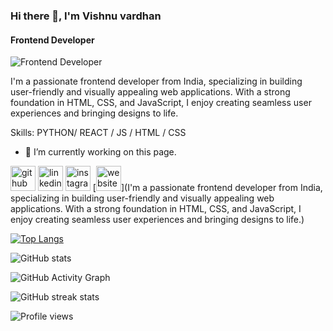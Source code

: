 ### Hi there 👋, I'm Vishnu vardhan
#### Frontend Developer 
![Frontend Developer ](https://arturssmirnovs.github.io/github-profile-readme-generator/images/banner.png)

I'm a passionate frontend developer from India, specializing in building user-friendly and visually appealing web applications. With a strong foundation in HTML, CSS, and JavaScript, I enjoy creating seamless user experiences and bringing designs to life.

Skills: PYTHON/ REACT / JS / HTML / CSS

- 🔭 I’m currently working on this page. 


[<img src='https://cdn.jsdelivr.net/npm/simple-icons@3.0.1/icons/github.svg' alt='github' height='40'>](https://github.com/vishnuvardhancoder)  [<img src='https://cdn.jsdelivr.net/npm/simple-icons@3.0.1/icons/linkedin.svg' alt='linkedin' height='40'>](https://www.linkedin.com/in/VISHNU/)  [<img src='https://cdn.jsdelivr.net/npm/simple-icons@3.0.1/icons/instagram.svg' alt='instagram' height='40'>](https://www.instagram.com/vishhzzz.exe/)  [<img src='https://cdn.jsdelivr.net/npm/simple-icons@3.0.1/icons/icloud.svg' alt='website' height='40'>](I'm a passionate frontend developer from India, specializing in building user-friendly and visually appealing web applications. With a strong foundation in HTML, CSS, and JavaScript, I enjoy creating seamless user experiences and bringing designs to life.)  

[![Top Langs](https://github-readme-stats.vercel.app/api/top-langs/?username=vishnuvardhancoder)](https://github.com/anuraghazra/github-readme-stats)

![GitHub stats](https://github-readme-stats.vercel.app/api?username=vishnuvardhancoder&show_icons=true)  

![GitHub Activity Graph](https://activity-graph.herokuapp.com/graph?username=vishnuvardhancoder)  

![GitHub streak stats](https://streak-stats.demolab.com/?user=vishnuvardhancoder)  

![Profile views](https://gpvc.arturio.dev/vishnuvardhancoder)  
